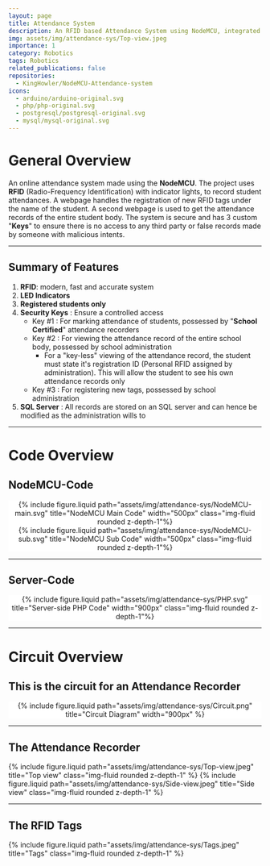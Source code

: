 ```yaml
---
layout: page
title: Attendance System
description: An RFID based Attendance System using NodeMCU, integrated with an SQL server.
img: assets/img/attendance-sys/Top-view.jpeg
importance: 1
category: Robotics
tags: Robotics
related_publications: false
repositories:
  - KingHowler/NodeMCU-Attendance-system
icons:
  - arduino/arduino-original.svg
  - php/php-original.svg
  - postgresql/postgresql-original.svg
  - mysql/mysql-original.svg
---
```


# General Overview

An online attendance system made using the **NodeMCU**. The project uses **RFID** (Radio-Frequency Identification) with indicator lights, to record student attendances. A webpage handles the registration of new RFID tags under the name of the student. A second webpage is used to get the attendance records of the entire student body. The system is secure and has 3 custom "**Keys**" to ensure there is no access to any third party or false records made by someone with malicious intents.

---

## Summary of Features

1. **RFID**: modern, fast and accurate system
2. **LED Indicators**
3. **Registered students only**
4. **Security Keys** : Ensure a controlled access
   - Key #1 : For marking attendance of students, possessed by "**School Certified**" attendance recorders
   - Key #2 : For viewing the attendance record of the entire school body, possessed by school administration
     - For a "key-less" viewing of the attendance record, the student must state it's registration ID (Personal RFID assigned by administration). This will allow the student to see his own attendance records only
   - Key #3 : For registering new tags, possessed by school administration
5. **SQL Server** : All records are stored on an SQL server and can hence be modified as the administration wills to

---

# Code Overview

## NodeMCU-Code

<div align="center" style="background-color : #FFFFFF">
  {% include figure.liquid path="assets/img/attendance-sys/NodeMCU-main.svg" title="NodeMCU Main Code" width="500px" class="img-fluid rounded z-depth-1"%}
</div>
<div align="center" style="background-color : #FFFFFF">
  {% include figure.liquid path="assets/img/attendance-sys/NodeMCU-sub.svg" title="NodeMCU Sub Code" width="500px" class="img-fluid rounded z-depth-1"%}
</div>

---

## Server-Code

<div align="center" style="background-color : #FFFFFF">
  {% include figure.liquid path="assets/img/attendance-sys/PHP.svg" title="Server-side PHP Code" width="900px" class="img-fluid rounded z-depth-1"%}
</div>

---

# Circuit Overview

## This is the circuit for an Attendance Recorder

<div align="center" style="background-color : #FFFFFF;" class="img-fluid rounded z-depth-1">
  {% include figure.liquid path="assets/img/attendance-sys/Circuit.png" title="Circuit Diagram" width="900px" %}
</div>

---

## The Attendance Recorder

{% include figure.liquid path="assets/img/attendance-sys/Top-view.jpeg" title="Top view" class="img-fluid rounded z-depth-1" %}
{% include figure.liquid path="assets/img/attendance-sys/Side-view.jpeg" title="Side view" class="img-fluid rounded z-depth-1" %}

---

## The RFID Tags

{% include figure.liquid path="assets/img/attendance-sys/Tags.jpeg" title="Tags" class="img-fluid rounded z-depth-1" %}
